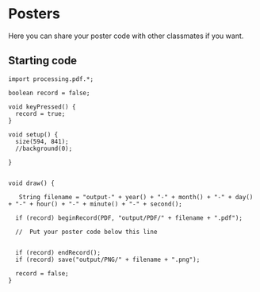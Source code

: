 # Posters

Here you can share your poster code with other classmates if you want.

## Starting code

```processing
import processing.pdf.*;

boolean record = false;

void keyPressed() {
  record = true;
}

void setup() {
  size(594, 841);
  //background(0); 
  
}


void draw() {
  
   String filename = "output-" + year() + "-" + month() + "-" + day() + "-" + hour() + "-" + minute() + "-" + second();
  
  if (record) beginRecord(PDF, "output/PDF/" + filename + ".pdf");
  
  //  Put your poster code below this line
  
  
  if (record) endRecord();
  if (record) save("output/PNG/" + filename + ".png");
  
  record = false;
}

```
